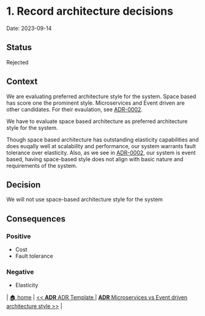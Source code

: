 # 1. Record architecture decisions

Date: 2023-09-14

## Status

Rejected

## Context

We are evaluating preferred architecture style for the system. Space based has score one the prominent style. Microservices and Event driven are other candidates. For their evaulation, see [ADR-0002](/doc/adr/0002-arch-style-microservices-vs-event-driven.md). 

We have to evaluate space based architecture as preferred architecture style for the system.

Though space based architecture has outstanding elasticity capabilities and does euqally well at scalability and performance, our system warrants fault tolerance over elasticity. Also, as we see in [ADR-0002](/doc/adr/0002-arch-style-microservices-vs-event-driven.md), our system is event based, having space-based style does not align with basic nature and requirements of the system. 

## Decision

We will not use space-based architecture style for the system

## Consequences

### Positive

- Cost
- Fault tolerance

### Negative

- Elasticity

| [🏠 home](../../README.md#adr) | [<< **ADR** ADR Template ](./0000-adr-template.md) | [**ADR** Microservices vs Event driven architecture style >>](./0002-arch-style-microservices-vs-event-driven.md) |